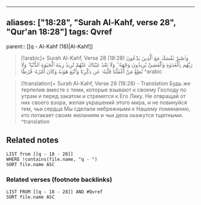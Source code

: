 
---
aliases: ["18:28", "Surah Al-Kahf, verse 28", "Qur'an 18:28"]
tags: Qvref
---

parent:: [[q - Al-Kahf (18)|Al-Kahf]]

> [!arabic]+ Surah Al-Kahf, Verse 28 (18:28)
> <span class="quran-arabic">وَٱصْبِرْ نَفْسَكَ مَعَ ٱلَّذِينَ يَدْعُونَ رَبَّهُم بِٱلْغَدَوٰةِ وَٱلْعَشِىِّ يُرِيدُونَ وَجْهَهُۥ ۖ وَلَا تَعْدُ عَيْنَاكَ عَنْهُمْ تُرِيدُ زِينَةَ ٱلْحَيَوٰةِ ٱلدُّنْيَا ۖ وَلَا تُطِعْ مَنْ أَغْفَلْنَا قَلْبَهُۥ عَن ذِكْرِنَا وَٱتَّبَعَ هَوَىٰهُ وَكَانَ أَمْرُهُۥ فُرُطًا</span>
^arabic

> [!translation]+ Surah Al-Kahf, Verse 28 (18:28) - Translation
> Будь же терпелив вместе с теми, которые взывают к своему Господу по утрам и перед закатом и стремятся к Его Лику. Не отвращай от них своего взора, желая украшений этого мира, и не повинуйся тем, чьи сердца Мы сделали небрежными к Нашему поминанию, кто потакает своим желаниям и чьи дела окажутся тщетными.
^translation



## Related notes
```dataview
LIST from [[q - 18 - 28]]
WHERE !contains(file.name, "q - ")
SORT file.name ASC
```

### Related verses (footnote backlinks)
```dataview
LIST FROM [[q - 18 - 28]] AND #Qvref
SORT file.name ASC
```

